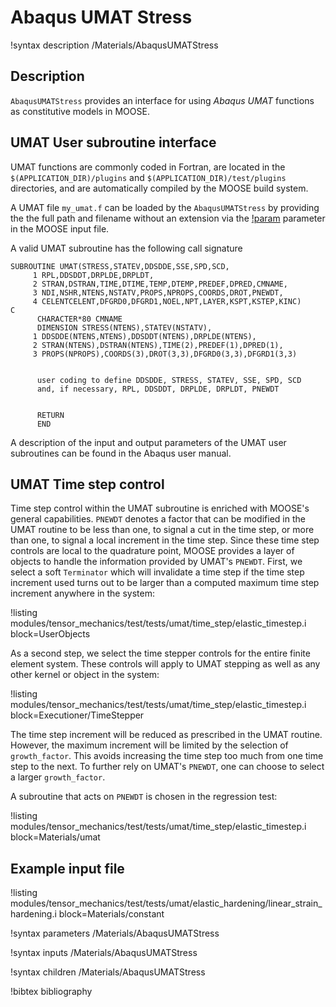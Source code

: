 # Abaqus UMAT Stress

!syntax description /Materials/AbaqusUMATStress

## Description

`AbaqusUMATStress` provides an interface for using _Abaqus UMAT_
functions as constitutive models in MOOSE.

## UMAT User subroutine interface

UMAT functions are commonly coded in Fortran, are located in the
`$(APPLICATION_DIR)/plugins` and `$(APPLICATION_DIR)/test/plugins` directories,
and are automatically compiled by the MOOSE build system.

A UMAT file `my_umat.f` can be loaded by the `AbaqusUMATStress` by providing the
the full path and filename without an extension via the
[!param](/Materials/AbaqusUMATStress/plugin) parameter in the MOOSE input file.

A valid UMAT subroutine has the following call signature

```
SUBROUTINE UMAT(STRESS,STATEV,DDSDDE,SSE,SPD,SCD,
     1 RPL,DDSDDT,DRPLDE,DRPLDT,
     2 STRAN,DSTRAN,TIME,DTIME,TEMP,DTEMP,PREDEF,DPRED,CMNAME,
     3 NDI,NSHR,NTENS,NSTATV,PROPS,NPROPS,COORDS,DROT,PNEWDT,
     4 CELENTCELENT,DFGRD0,DFGRD1,NOEL,NPT,LAYER,KSPT,KSTEP,KINC)
C
      CHARACTER*80 CMNAME
      DIMENSION STRESS(NTENS),STATEV(NSTATV),
     1 DDSDDE(NTENS,NTENS),DDSDDT(NTENS),DRPLDE(NTENS),
     2 STRAN(NTENS),DSTRAN(NTENS),TIME(2),PREDEF(1),DPRED(1),
     3 PROPS(NPROPS),COORDS(3),DROT(3,3),DFGRD0(3,3),DFGRD1(3,3)


      user coding to define DDSDDE, STRESS, STATEV, SSE, SPD, SCD
      and, if necessary, RPL, DDSDDT, DRPLDE, DRPLDT, PNEWDT


      RETURN
      END
```

A description of the input and output parameters of the UMAT user subroutines
can be found in the Abaqus user manual.

## UMAT Time step control

Time step control within the UMAT subroutine is enriched with MOOSE's general capabilities. `PNEWDT` denotes a factor that can be modified in the UMAT routine to be less than one, to signal a cut in the time step, or more than one, to signal a local increment in the time step. Since these time step controls are local to the quadrature point, MOOSE provides a layer of objects to handle the information provided by UMAT's `PNEWDT`. First, we select a soft `Terminator` which will invalidate a time step if the time step increment used turns out to be larger than a computed maximum time step increment anywhere in the system:

!listing modules/tensor_mechanics/test/tests/umat/time_step/elastic_timestep.i block=UserObjects

As a second step, we select the time stepper controls for the entire finite element system. These controls will apply to UMAT stepping as well as any other kernel or object in the system:

!listing modules/tensor_mechanics/test/tests/umat/time_step/elastic_timestep.i block=Executioner/TimeStepper

The time step increment will be reduced as prescribed in the UMAT routine. However, the maximum increment will be limited by the selection of `growth_factor`. This avoids increasing the time step too much from one time step to the next. To further rely on UMAT's `PNEWDT`, one can choose to select a larger `growth_factor`.

A subroutine that acts on `PNEWDT` is chosen in the regression test:

!listing modules/tensor_mechanics/test/tests/umat/time_step/elastic_timestep.i block=Materials/umat


## Example input file

!listing modules/tensor_mechanics/test/tests/umat/elastic_hardening/linear_strain_hardening.i block=Materials/constant

!syntax parameters /Materials/AbaqusUMATStress

!syntax inputs /Materials/AbaqusUMATStress

!syntax children /Materials/AbaqusUMATStress

!bibtex bibliography
